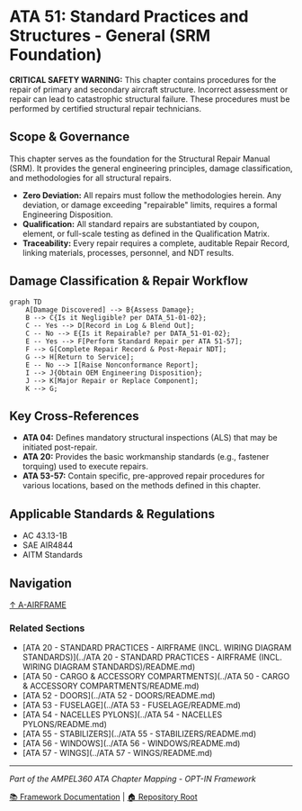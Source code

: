# ATA 51: Standard Practices and Structures - General (SRM Foundation)

**CRITICAL SAFETY WARNING:** This chapter contains procedures for the repair of primary and secondary aircraft structure. Incorrect assessment or repair can lead to catastrophic structural failure. These procedures must be performed by certified structural repair technicians.

## Scope & Governance
This chapter serves as the foundation for the Structural Repair Manual (SRM). It provides the general engineering principles, damage classification, and methodologies for all structural repairs.

- **Zero Deviation:** All repairs must follow the methodologies herein. Any deviation, or damage exceeding "repairable" limits, requires a formal Engineering Disposition.
- **Qualification:** All standard repairs are substantiated by coupon, element, or full-scale testing as defined in the Qualification Matrix.
- **Traceability:** Every repair requires a complete, auditable Repair Record, linking materials, processes, personnel, and NDT results.

## Damage Classification & Repair Workflow

```mermaid
graph TD
    A[Damage Discovered] --> B{Assess Damage};
    B --> C{Is it Negligible? per DATA_51-01-02};
    C -- Yes --> D[Record in Log & Blend Out];
    C -- No --> E{Is it Repairable? per DATA_51-01-02};
    E -- Yes --> F[Perform Standard Repair per ATA 51-57];
    F --> G[Complete Repair Record & Post-Repair NDT];
    G --> H[Return to Service];
    E -- No --> I[Raise Nonconformance Report];
    I --> J{Obtain OEM Engineering Disposition};
    J --> K[Major Repair or Replace Component];
    K --> G;
```

## Key Cross-References
- **ATA 04:** Defines mandatory structural inspections (ALS) that may be initiated post-repair.
- **ATA 20:** Provides the basic workmanship standards (e.g., fastener torquing) used to execute repairs.
- **ATA 53-57:** Contain specific, pre-approved repair procedures for various locations, based on the methods defined in this chapter.

## Applicable Standards & Regulations

- AC 43.13-1B
- SAE AIR4844
- AITM Standards

## Navigation

[↑ A-AIRFRAME](../README.md)

### Related Sections

- [ATA 20 - STANDARD PRACTICES - AIRFRAME (INCL. WIRING DIAGRAM STANDARDS)](../ATA 20 - STANDARD PRACTICES - AIRFRAME (INCL. WIRING DIAGRAM STANDARDS)/README.md)
- [ATA 50 - CARGO & ACCESSORY COMPARTMENTS](../ATA 50 - CARGO & ACCESSORY COMPARTMENTS/README.md)
- [ATA 52 - DOORS](../ATA 52 - DOORS/README.md)
- [ATA 53 - FUSELAGE](../ATA 53 - FUSELAGE/README.md)
- [ATA 54 - NACELLES PYLONS](../ATA 54 - NACELLES PYLONS/README.md)
- [ATA 55 - STABILIZERS](../ATA 55 - STABILIZERS/README.md)
- [ATA 56 - WINDOWS](../ATA 56 - WINDOWS/README.md)
- [ATA 57 - WINGS](../ATA 57 - WINGS/README.md)

---

*Part of the AMPEL360 ATA Chapter Mapping - OPT-IN Framework*

[📚 Framework Documentation](../../README.md) | [🏠 Repository Root](../../../README.md)

